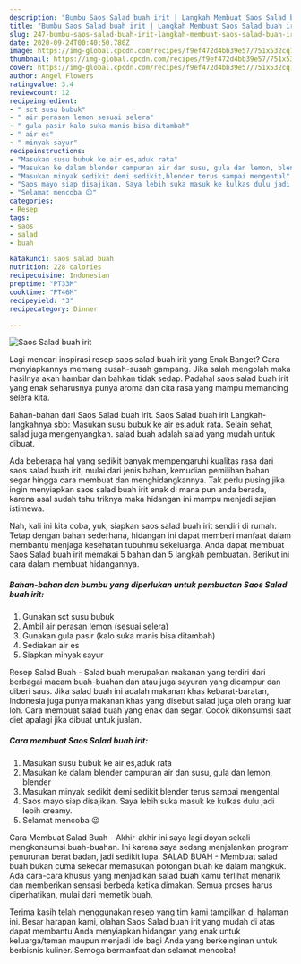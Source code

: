 ```yaml
---
description: "Bumbu Saos Salad buah irit | Langkah Membuat Saos Salad buah irit Yang Lezat Sekali"
title: "Bumbu Saos Salad buah irit | Langkah Membuat Saos Salad buah irit Yang Lezat Sekali"
slug: 247-bumbu-saos-salad-buah-irit-langkah-membuat-saos-salad-buah-irit-yang-lezat-sekali
date: 2020-09-24T00:40:50.780Z
image: https://img-global.cpcdn.com/recipes/f9ef472d4bb39e57/751x532cq70/saos-salad-buah-irit-foto-resep-utama.jpg
thumbnail: https://img-global.cpcdn.com/recipes/f9ef472d4bb39e57/751x532cq70/saos-salad-buah-irit-foto-resep-utama.jpg
cover: https://img-global.cpcdn.com/recipes/f9ef472d4bb39e57/751x532cq70/saos-salad-buah-irit-foto-resep-utama.jpg
author: Angel Flowers
ratingvalue: 3.4
reviewcount: 12
recipeingredient:
- " sct susu bubuk"
- " air perasan lemon sesuai selera"
- " gula pasir kalo suka manis bisa ditambah"
- " air es"
- " minyak sayur"
recipeinstructions:
- "Masukan susu bubuk ke air es,aduk rata"
- "Masukan ke dalam blender campuran air dan susu, gula dan lemon, blender"
- "Masukan minyak sedikit demi sedikit,blender terus sampai mengental"
- "Saos mayo siap disajikan. Saya lebih suka masuk ke kulkas dulu jadi lebih creamy."
- "Selamat mencoba 😉"
categories:
- Resep
tags:
- saos
- salad
- buah

katakunci: saos salad buah 
nutrition: 228 calories
recipecuisine: Indonesian
preptime: "PT33M"
cooktime: "PT46M"
recipeyield: "3"
recipecategory: Dinner

---
```



![Saos Salad buah irit](https://img-global.cpcdn.com/recipes/f9ef472d4bb39e57/751x532cq70/saos-salad-buah-irit-foto-resep-utama.jpg)

Lagi mencari inspirasi resep saos salad buah irit yang Enak Banget? Cara menyiapkannya memang susah-susah gampang. Jika salah mengolah maka hasilnya akan hambar dan bahkan tidak sedap. Padahal saos salad buah irit yang enak seharusnya punya aroma dan cita rasa yang mampu memancing selera kita.

Bahan-bahan dari Saos Salad buah irit. Saos Salad buah irit Langkah-langkahnya sbb: Masukan susu bubuk ke air es,aduk rata. Selain sehat, salad juga mengenyangkan. salad buah adalah salad yang mudah untuk dibuat.

Ada beberapa hal yang sedikit banyak mempengaruhi kualitas rasa dari saos salad buah irit, mulai dari jenis bahan, kemudian pemilihan bahan segar hingga cara membuat dan menghidangkannya. Tak perlu pusing jika ingin menyiapkan saos salad buah irit enak di mana pun anda berada, karena asal sudah tahu triknya maka hidangan ini mampu menjadi sajian istimewa.


Nah, kali ini kita coba, yuk, siapkan saos salad buah irit sendiri di rumah. Tetap dengan bahan sederhana, hidangan ini dapat memberi manfaat dalam membantu menjaga kesehatan tubuhmu sekeluarga. Anda dapat membuat Saos Salad buah irit memakai 5 bahan dan 5 langkah pembuatan. Berikut ini cara dalam membuat hidangannya.

<!--inarticleads1-->

##### Bahan-bahan dan bumbu yang diperlukan untuk pembuatan Saos Salad buah irit:

1. Gunakan  sct susu bubuk
1. Ambil  air perasan lemon (sesuai selera)
1. Gunakan  gula pasir (kalo suka manis bisa ditambah)
1. Sediakan  air es
1. Siapkan  minyak sayur


Resep Salad Buah - Salad buah merupakan makanan yang terdiri dari berbagai macam buah-buahan dan atau juga sayuran yang dicampur dan diberi saus. Jika salad buah ini adalah makanan khas kebarat-baratan, Indonesia juga punya makanan khas yang disebut salad juga oleh orang luar loh. Cara membuat salad buah yang enak dan segar. Cocok dikonsumsi saat diet apalagi jika dibuat untuk jualan. 

<!--inarticleads2-->

##### Cara membuat Saos Salad buah irit:

1. Masukan susu bubuk ke air es,aduk rata
1. Masukan ke dalam blender campuran air dan susu, gula dan lemon, blender
1. Masukan minyak sedikit demi sedikit,blender terus sampai mengental
1. Saos mayo siap disajikan. Saya lebih suka masuk ke kulkas dulu jadi lebih creamy.
1. Selamat mencoba 😉


Cara Membuat Salad Buah - Akhir-akhir ini saya lagi doyan sekali mengkonsumsi buah-buahan. Ini karena saya sedang menjalankan program penurunan berat badan, jadi sedikit lupa. SALAD BUAH - Membuat salad buah bukan cuma sekedar memasukan potongan buah ke dalam mangkuk. Ada cara-cara khusus yang menjadikan salad buah kamu terlihat menarik dan memberikan sensasi berbeda ketika dimakan. Semua proses harus diperhatikan, mulai dari memetik buah. 

Terima kasih telah menggunakan resep yang tim kami tampilkan di halaman ini. Besar harapan kami, olahan Saos Salad buah irit yang mudah di atas dapat membantu Anda menyiapkan hidangan yang enak untuk keluarga/teman maupun menjadi ide bagi Anda yang berkeinginan untuk berbisnis kuliner. Semoga bermanfaat dan selamat mencoba!
